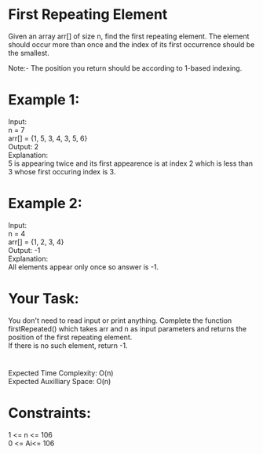 # First Repeating Element

Given an array arr[] of size n, find the first repeating element. The element should occur more than once and the index of its first occurrence should be the smallest.  
  
Note:- The position you return should be according to 1-based indexing. 

# Example 1:

Input:  
n = 7  
arr[] = {1, 5, 3, 4, 3, 5, 6}  
Output: 2  
Explanation:  
5 is appearing twice and 
its first appearence is at index 2 
which is less than 3 whose first 
occuring index is 3.

# Example 2:

Input:  
n = 4  
arr[] = {1, 2, 3, 4}  
Output: -1  
Explanation:   
All elements appear only once so 
answer is -1.

# Your Task:
You don't need to read input or print anything. Complete the function firstRepeated() which takes arr and n as input parameters and returns the position of the first repeating element.  
If there is no such element, return -1.
 
#
Expected Time Complexity: O(n)  
Expected Auxilliary Space: O(n)

 

# Constraints:
1 <= n <= 106  
0 <= Ai<= 106